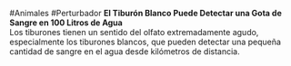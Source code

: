 #Animales #Perturbador 
**El Tiburón Blanco Puede Detectar una Gota de Sangre en 100 Litros de Agua**  
Los tiburones tienen un sentido del olfato extremadamente agudo, especialmente los tiburones blancos, que pueden detectar una pequeña cantidad de sangre en el agua desde kilómetros de distancia.
